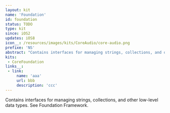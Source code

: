 ```yaml
---
layout: kit
name: 'Foundation'
id: foundation
status: TODO
type: kit
since: iOS2
updates: iOS8
icon__: /resources/images/kits/CoreAudio/core-audio.png
prefixe: 'NS'
abstract: "Contains interfaces for managing strings, collections, and other low-level data types."
kits:
 - CoreFoundation
links__:
 - link:
     name: 'aaa'
     url: bbb
     description: 'ccc'
---
```


Contains interfaces for managing strings, collections, and other low-level data types. See Foundation Framework.
